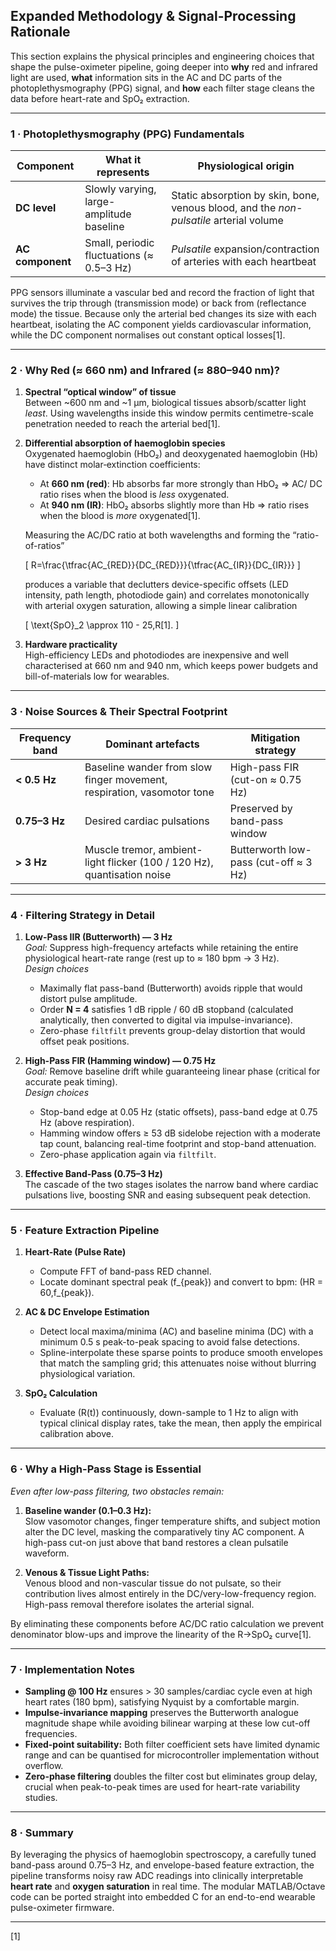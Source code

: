 ## Expanded Methodology & Signal-Processing Rationale  

This section explains the physical principles and engineering choices that shape the pulse-oximeter pipeline, going deeper into **why** red and infrared light are used, **what** information sits in the AC and DC parts of the photoplethysmography (PPG) signal, and **how** each filter stage cleans the data before heart-rate and SpO₂ extraction.

---

### 1&nbsp;·&nbsp;Photoplethysmography (PPG) Fundamentals  

| Component | What it represents | Physiological origin |
|-----------|-------------------|----------------------|
| **DC level** | Slowly varying, large-amplitude baseline | Static absorption by skin, bone, venous blood, and the *non-pulsatile* arterial volume |
| **AC component** | Small, periodic fluctuations (≈ 0.5–3 Hz) | *Pulsatile* expansion/contraction of arteries with each heartbeat |

PPG sensors illuminate a vascular bed and record the fraction of light that survives the trip through (transmission mode) or back from (reflectance mode) the tissue. Because only the arterial bed changes its size with each heartbeat, isolating the AC component yields cardiovascular information, while the DC component normalises out constant optical losses[1].

---

### 2&nbsp;·&nbsp;Why Red (≈ 660 nm) and Infrared (≈ 880–940 nm)?  

1. **Spectral “optical window” of tissue**  
   Between ~600 nm and ~1 µm, biological tissues absorb/scatter light *least*. Using wavelengths inside this window permits centimetre-scale penetration needed to reach the arterial bed[1].

2. **Differential absorption of haemoglobin species**  
   Oxygenated haemoglobin (HbO₂) and deoxygenated haemoglobin (Hb) have distinct molar‐extinction coefficients:  
   - At **660 nm (red)**: Hb absorbs far more strongly than HbO₂ ⇒ AC/ DC ratio rises when the blood is *less* oxygenated.  
   - At **940 nm (IR)**: HbO₂ absorbs slightly more than Hb ⇒ ratio rises when the blood is *more* oxygenated[1].  

   Measuring the AC/DC ratio at both wavelengths and forming the “ratio-of-ratios”

   \[
     R=\frac{\tfrac{AC_{RED}}{DC_{RED}}}{\tfrac{AC_{IR}}{DC_{IR}}}
   \]

   produces a variable that declutters device-specific offsets (LED intensity, path length, photodiode gain) and correlates monotonically with arterial oxygen saturation, allowing a simple linear calibration  

   \[
      \text{SpO}_2 \approx 110 - 25\,R[1].
   \]

3. **Hardware practicality**  
   High-efficiency LEDs and photodiodes are inexpensive and well characterised at 660 nm and 940 nm, which keeps power budgets and bill-of-materials low for wearables.

---

### 3&nbsp;·&nbsp;Noise Sources & Their Spectral Footprint  

| Frequency band | Dominant artefacts | Mitigation strategy |
|----------------|--------------------|---------------------|
| **< 0.5 Hz** | Baseline wander from slow finger movement, respiration, vasomotor tone | High-pass FIR (cut-on ≈ 0.75 Hz) |
| **0.75–3 Hz** | Desired cardiac pulsations | Preserved by band-pass window |
| **> 3 Hz** | Muscle tremor, ambient-light flicker (100 / 120 Hz), quantisation noise | Butterworth low-pass (cut-off ≈ 3 Hz) |

---

### 4&nbsp;·&nbsp;Filtering Strategy in Detail  

1. **Low-Pass IIR (Butterworth) — 3 Hz**  
   *Goal:* Suppress high-frequency artefacts while retaining the entire physiological heart-rate range (rest up to ≈ 180 bpm → 3 Hz).  
   *Design choices*  
   - Maximally flat pass-band (Butterworth) avoids ripple that would distort pulse amplitude.  
   - Order **N = 4** satisfies 1 dB ripple / 60 dB stopband (calculated analytically, then converted to digital via impulse-invariance).  
   - Zero-phase `filtfilt` prevents group-delay distortion that would offset peak positions.

2. **High-Pass FIR (Hamming window) — 0.75 Hz**  
   *Goal:* Remove baseline drift while guaranteeing linear phase (critical for accurate peak timing).  
   *Design choices*  
   - Stop-band edge at 0.05 Hz (static offsets), pass-band edge at 0.75 Hz (above respiration).  
   - Hamming window offers ≥ 53 dB sidelobe rejection with a moderate tap count, balancing real-time footprint and stop-band attenuation.  
   - Zero-phase application again via `filtfilt`.

3. **Effective Band-Pass (0.75–3 Hz)**  
   The cascade of the two stages isolates the narrow band where cardiac pulsations live, boosting SNR and easing subsequent peak detection.

---

### 5&nbsp;·&nbsp;Feature Extraction Pipeline  

1. **Heart-Rate (Pulse Rate)**  
   - Compute FFT of band-pass RED channel.  
   - Locate dominant spectral peak \(f_{peak}\) and convert to bpm: \(HR = 60\,f_{peak}\).

2. **AC & DC Envelope Estimation**  
   - Detect local maxima/minima (AC) and baseline minima (DC) with a minimum 0.5 s peak-to-peak spacing to avoid false detections.  
   - Spline-interpolate these sparse points to produce smooth envelopes that match the sampling grid; this attenuates noise without blurring physiological variation.

3. **SpO₂ Calculation**  
   - Evaluate \(R(t)\) continuously, down-sample to 1 Hz to align with typical clinical display rates, take the mean, then apply the empirical calibration above.

---

### 6&nbsp;·&nbsp;Why a High-Pass Stage is Essential  

*Even after low-pass filtering, two obstacles remain:*

1. **Baseline wander (0.1–0.3 Hz):**  
   Slow vasomotor changes, finger temperature shifts, and subject motion alter the DC level, masking the comparatively tiny AC component. A high-pass cut-on just above that band restores a clean pulsatile waveform.

2. **Venous & Tissue Light Paths:**  
   Venous blood and non-vascular tissue do not pulsate, so their contribution lives almost entirely in the DC/very-low-frequency region. High-pass removal therefore isolates the arterial signal.

By eliminating these components before AC/DC ratio calculation we prevent denominator blow-ups and improve the linearity of the R→SpO₂ curve[1].

---

### 7&nbsp;·&nbsp;Implementation Notes  

- **Sampling @ 100 Hz** ensures > 30 samples/cardiac cycle even at high heart rates (180 bpm), satisfying Nyquist by a comfortable margin.  
- **Impulse-invariance mapping** preserves the Butterworth analogue magnitude shape while avoiding bilinear warping at these low cut-off frequencies.  
- **Fixed-point suitability:** Both filter coefficient sets have limited dynamic range and can be quantised for microcontroller implementation without overflow.  
- **Zero-phase filtering** doubles the filter cost but eliminates group delay, crucial when peak-to-peak times are used for heart-rate variability studies.

---

### 8&nbsp;·&nbsp;Summary  

By leveraging the physics of haemoglobin spectroscopy, a carefully tuned band-pass around 0.75–3 Hz, and envelope-based feature extraction, the pipeline transforms noisy raw ADC readings into clinically interpretable **heart rate** and **oxygen saturation** in real time. The modular MATLAB/Octave code can be ported straight into embedded C for an end-to-end wearable pulse-oximeter firmware.

---

[1]
